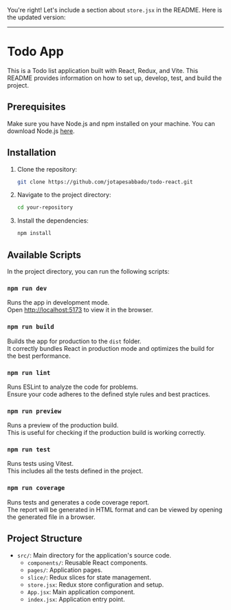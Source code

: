 You're right! Let's include a section about `store.jsx` in the README. Here is the updated version:

---

# Todo App

This is a Todo list application built with React, Redux, and Vite. This README provides information on how to set up, develop, test, and build the project.

## Prerequisites

Make sure you have Node.js and npm installed on your machine. You can download Node.js [here](https://nodejs.org/).

## Installation

1. Clone the repository:

   ```bash
   git clone https://github.com/jotapesabbado/todo-react.git
   ```

2. Navigate to the project directory:

   ```bash
   cd your-repository
   ```

3. Install the dependencies:

   ```bash
   npm install
   ```

## Available Scripts

In the project directory, you can run the following scripts:

### `npm run dev`

Runs the app in development mode.\
Open [http://localhost:5173](http://localhost:5173) to view it in the browser.

### `npm run build`

Builds the app for production to the `dist` folder.\
It correctly bundles React in production mode and optimizes the build for the best performance.

### `npm run lint`

Runs ESLint to analyze the code for problems.\
Ensure your code adheres to the defined style rules and best practices.

### `npm run preview`

Runs a preview of the production build.\
This is useful for checking if the production build is working correctly.

### `npm run test`

Runs tests using Vitest.\
This includes all the tests defined in the project.

### `npm run coverage`

Runs tests and generates a code coverage report.\
The report will be generated in HTML format and can be viewed by opening the generated file in a browser.

## Project Structure

- `src/`: Main directory for the application's source code.
  - `components/`: Reusable React components.
  - `pages/`: Application pages.
  - `slice/`: Redux slices for state management.
  - `store.jsx`: Redux store configuration and setup.
  - `App.jsx`: Main application component.
  - `index.jsx`: Application entry point.
